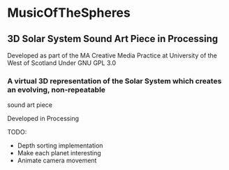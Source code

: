 # MusicOfTheSpheres
## 3D Solar System Sound Art Piece in Processing

Developed as part of the MA Creative Media Practice at University of the West of Scotland
Under GNU GPL 3.0

### A virtual 3D representation of the Solar System which creates an evolving, non-repeatable
sound art piece

Developed in Processing

TODO:
 * Depth sorting implementation
 * Make each planet interesting
 * Animate camera movement
 


